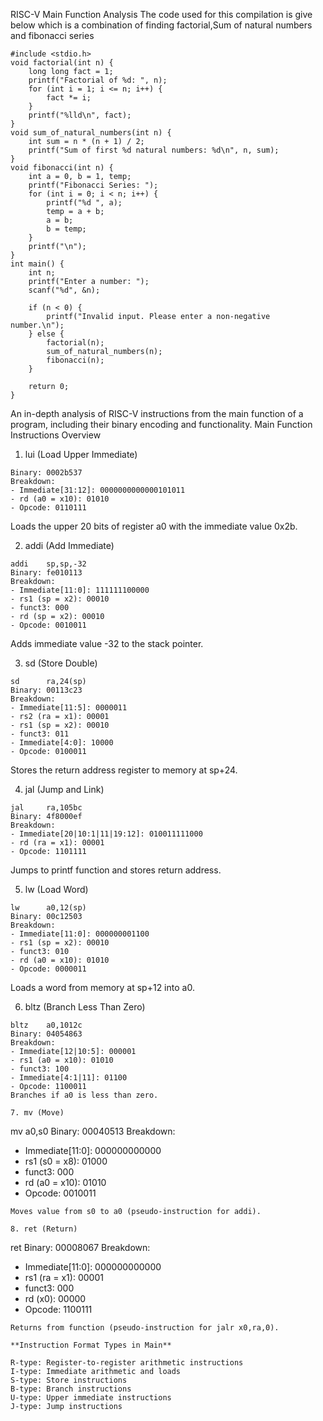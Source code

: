 RISC-V Main Function Analysis
The code used for this compilation is give below which is a combination of finding factorial,Sum of natural numbers and fibonacci series
```
#include <stdio.h>
void factorial(int n) {
    long long fact = 1;
    printf("Factorial of %d: ", n);
    for (int i = 1; i <= n; i++) {
        fact *= i;
    }
    printf("%lld\n", fact);
}
void sum_of_natural_numbers(int n) {
    int sum = n * (n + 1) / 2;
    printf("Sum of first %d natural numbers: %d\n", n, sum);
}
void fibonacci(int n) {
    int a = 0, b = 1, temp;
    printf("Fibonacci Series: ");
    for (int i = 0; i < n; i++) {
        printf("%d ", a);
        temp = a + b;
        a = b;
        b = temp;
    }
    printf("\n");
}
int main() {
    int n;
    printf("Enter a number: ");
    scanf("%d", &n);
    
    if (n < 0) {
        printf("Invalid input. Please enter a non-negative number.\n");
    } else {
        factorial(n);
        sum_of_natural_numbers(n);
        fibonacci(n);
    }
    
    return 0;
}
```
An in-depth analysis of RISC-V instructions from the main function of a program, including their binary encoding and functionality.
Main Function Instructions Overview

1. lui (Load Upper Immediate)
```lui     a0,0x2b
Binary: 0002b537
Breakdown:
- Immediate[31:12]: 0000000000000101011
- rd (a0 = x10): 01010
- Opcode: 0110111
```
Loads the upper 20 bits of register a0 with the immediate value 0x2b.

2. addi (Add Immediate)
```
addi    sp,sp,-32
Binary: fe010113
Breakdown:
- Immediate[11:0]: 111111100000
- rs1 (sp = x2): 00010
- funct3: 000
- rd (sp = x2): 00010
- Opcode: 0010011
```
Adds immediate value -32 to the stack pointer.

3. sd (Store Double)
```
sd      ra,24(sp)
Binary: 00113c23
Breakdown:
- Immediate[11:5]: 0000011
- rs2 (ra = x1): 00001
- rs1 (sp = x2): 00010
- funct3: 011
- Immediate[4:0]: 10000
- Opcode: 0100011
```
Stores the return address register to memory at sp+24.

4. jal (Jump and Link)
```
jal     ra,105bc
Binary: 4f8000ef
Breakdown:
- Immediate[20|10:1|11|19:12]: 010011111000
- rd (ra = x1): 00001
- Opcode: 1101111
```
Jumps to printf function and stores return address.

5. lw (Load Word)
```
lw      a0,12(sp)
Binary: 00c12503
Breakdown:
- Immediate[11:0]: 000000001100
- rs1 (sp = x2): 00010
- funct3: 010
- rd (a0 = x10): 01010
- Opcode: 0000011
```
Loads a word from memory at sp+12 into a0.

6. bltz (Branch Less Than Zero)
```
bltz    a0,1012c
Binary: 04054863
Breakdown:
- Immediate[12|10:5]: 000001
- rs1 (a0 = x10): 01010
- funct3: 100
- Immediate[4:1|11]: 01100
- Opcode: 1100011
Branches if a0 is less than zero.

7. mv (Move)
```
mv      a0,s0
Binary: 00040513
Breakdown:
- Immediate[11:0]: 000000000000
- rs1 (s0 = x8): 01000
- funct3: 000
- rd (a0 = x10): 01010
- Opcode: 0010011
```
Moves value from s0 to a0 (pseudo-instruction for addi).

8. ret (Return)
```
ret
Binary: 00008067
Breakdown:
- Immediate[11:0]: 000000000000
- rs1 (ra = x1): 00001
- funct3: 000
- rd (x0): 00000
- Opcode: 1100111
```
Returns from function (pseudo-instruction for jalr x0,ra,0).

**Instruction Format Types in Main**

R-type: Register-to-register arithmetic instructions
I-type: Immediate arithmetic and loads
S-type: Store instructions
B-type: Branch instructions
U-type: Upper immediate instructions
J-type: Jump instructions
